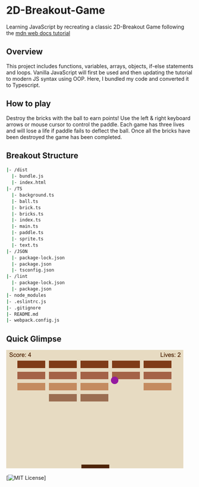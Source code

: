 # 2D-Breakout-Game
Learning JavaScript by recreating a classic 2D-Breakout Game following the [mdn web docs tutorial](https://developer.mozilla.org/en-US/docs/Games/Tutorials/2D_Breakout_game_pure_JavaScript)

## Overview
This project includes functions, variables, arrays, objects, if-else statements and loops. Vanilla JavaScript will first be used and then updating the tutorial to modern JS syntax using OOP. Here, I bundled my code and converted it to Typescript.

## How to play
Destroy the bricks with the ball to earn points! Use the left & right keyboard arrows or mouse cursor to control the paddle. Each game has three lives and will lose a life if paddle fails to deflect the ball. Once all the bricks have been destroyed the game has been completed.

## Breakout Structure

```bash
|- /dist
  |- bundle.js
  |- index.html
|- /TS
  |- background.ts
  |- ball.ts
  |- brick.ts
  |- bricks.ts
  |- index.ts
  |- main.ts
  |- paddle.ts
  |- sprite.ts
  |- text.ts
|- /JSON
  |- package-lock.json
  |- package.json
  |- tsconfig.json
|- /lint
  |- package-lock.json
  |- package.json
|- node_modules
|- .eslintrc.js
|- .gitignore
|- README.md
|- webpack.config.js

```
## Quick Glimpse

![demo_pic](https://github.com/mxrtydluffy/2D-Breakout-Game/blob/breakout-ts/demo_pic.png?raw=true)

[![MIT License](https://img.shields.io/badge/License-MIT-green.svg)]